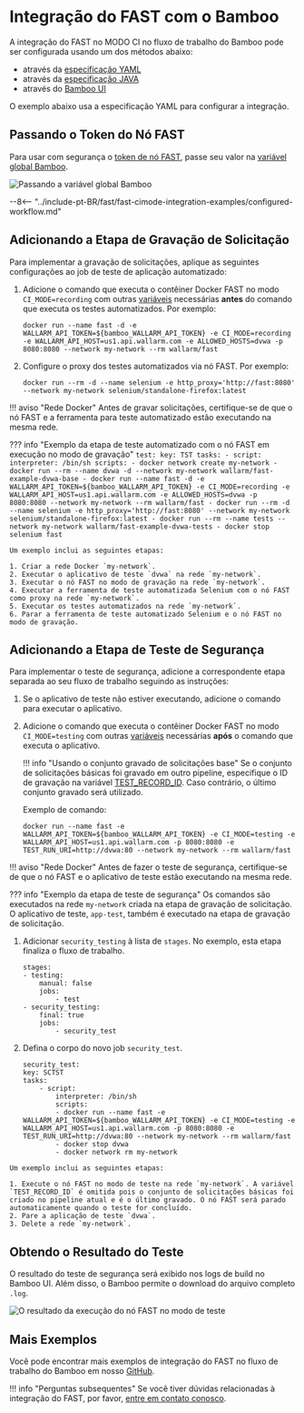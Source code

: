 # Integração do FAST com o Bamboo

A integração do FAST no MODO CI no fluxo de trabalho do Bamboo pode ser configurada usando um dos métodos abaixo:

* através da [especificação YAML](https://confluence.atlassian.com/bamboo/bamboo-yaml-specs-938844479.html)
* através da [especificação JAVA](https://confluence.atlassian.com/bamboo/bamboo-java-specs-941616821.html)
* através do [Bamboo UI](https://confluence.atlassian.com/bamboo/jobs-and-tasks-289277035.html)

O exemplo abaixo usa a especificação YAML para configurar a integração.

## Passando o Token do Nó FAST

Para usar com segurança o [token de nó FAST](../../operations/create-node.md), passe seu valor na [variável global Bamboo](https://confluence.atlassian.com/bamboo/defining-global-variables-289277112.html).

![Passando a variável global Bamboo](../../../images/fast/poc/common/examples/bamboo-cimode/bamboo-env-var-example.png)

--8<-- "../include-pt-BR/fast/fast-cimode-integration-examples/configured-workflow.md"

## Adicionando a Etapa de Gravação de Solicitação

Para implementar a gravação de solicitações, aplique as seguintes configurações ao job de teste de aplicação automatizado:

1. Adicione o comando que executa o contêiner Docker FAST no modo `CI_MODE=recording` com outras [variáveis](../ci-mode-recording.md#environment-variables-in-recording-mode) necessárias __antes__ do comando que executa os testes automatizados. Por exemplo:

    ```
    docker run --name fast -d -e WALLARM_API_TOKEN=${bamboo_WALLARM_API_TOKEN} -e CI_MODE=recording -e WALLARM_API_HOST=us1.api.wallarm.com -e ALLOWED_HOSTS=dvwa -p 8080:8080 --network my-network --rm wallarm/fast
    ```

2. Configure o proxy dos testes automatizados via nó FAST. Por exemplo:

    ```
    docker run --rm -d --name selenium -e http_proxy='http://fast:8080' --network my-network selenium/standalone-firefox:latest
    ```

!!! aviso "Rede Docker"
    Antes de gravar solicitações, certifique-se de que o nó FAST e a ferramenta para teste automatizado estão executando na mesma rede.

??? info "Exemplo da etapa de teste automatizado com o nó FAST em execução no modo de gravação"
    ```
    test:
    key: TST
    tasks:
        - script:
            interpreter: /bin/sh
            scripts:
            - docker network create my-network
            - docker run --rm --name dvwa -d --network my-network wallarm/fast-example-dvwa-base
            - docker run --name fast -d -e WALLARM_API_TOKEN=${bamboo_WALLARM_API_TOKEN} -e CI_MODE=recording -e WALLARM_API_HOST=us1.api.wallarm.com -e ALLOWED_HOSTS=dvwa -p 8080:8080 --network my-network --rm wallarm/fast
            - docker run --rm -d --name selenium -e http_proxy='http://fast:8080' --network my-network selenium/standalone-firefox:latest
            - docker run --rm --name tests --network my-network wallarm/fast-example-dvwa-tests
            - docker stop selenium fast
    ```

    Um exemplo inclui as seguintes etapas:

    1. Criar a rede Docker `my-network`.
    2. Executar o aplicativo de teste `dvwa` na rede `my-network`.
    3. Executar o nó FAST no modo de gravação na rede `my-network`.
    4. Executar a ferramenta de teste automatizada Selenium com o nó FAST como proxy na rede `my-network`.
    5. Executar os testes automatizados na rede `my-network`.
    6. Parar a ferramenta de teste automatizado Selenium e o nó FAST no modo de gravação.

## Adicionando a Etapa de Teste de Segurança

Para implementar o teste de segurança, adicione a correspondente etapa separada ao seu fluxo de trabalho seguindo as instruções:

1. Se o aplicativo de teste não estiver executando, adicione o comando para executar o aplicativo.
2. Adicione o comando que executa o contêiner Docker FAST no modo `CI_MODE=testing` com outras [variáveis](../ci-mode-testing.md#environment-variables-in-testing-mode) necessárias __após__ o comando que executa o aplicativo.

    !!! info "Usando o conjunto gravado de solicitações base"
        Se o conjunto de solicitações básicas foi gravado em outro pipeline, especifique o ID de gravação na variável [TEST_RECORD_ID](../ci-mode-testing.md#environment-variables-in-testing-mode). Caso contrário, o último conjunto gravado será utilizado.

    Exemplo de comando:

    ```
    docker run --name fast -e WALLARM_API_TOKEN=${bamboo_WALLARM_API_TOKEN} -e CI_MODE=testing -e WALLARM_API_HOST=us1.api.wallarm.com -p 8080:8080 -e TEST_RUN_URI=http://dvwa:80 --network my-network --rm wallarm/fast
    ```

!!! aviso "Rede Docker"
    Antes de fazer o teste de segurança, certifique-se de que o nó FAST e o aplicativo de teste estão executando na mesma rede.

??? info "Exemplo da etapa de teste de segurança"
    Os comandos são executados na rede `my-network` criada na etapa de gravação de solicitação. O aplicativo de teste, `app-test`, também é executado na etapa de gravação de solicitação.

   1. Adicionar `security_testing` à lista de `stages`. No exemplo, esta etapa finaliza o fluxo de trabalho.

        ```
        stages:
        - testing:
            manual: false
            jobs:
                - test
        - security_testing:
            final: true
            jobs:
                - security_test
        ```

   2. Defina o corpo do novo job `security_test`.

        ```
        security_test:
        key: SCTST
        tasks:
            - script:
                interpreter: /bin/sh
                scripts:
                - docker run --name fast -e WALLARM_API_TOKEN=${bamboo_WALLARM_API_TOKEN} -e CI_MODE=testing -e WALLARM_API_HOST=us1.api.wallarm.com -p 8080:8080 -e TEST_RUN_URI=http://dvwa:80 --network my-network --rm wallarm/fast 
                - docker stop dvwa
                - docker network rm my-network
        ```

    Um exemplo inclui as seguintes etapas:

    1. Execute o nó FAST no modo de teste na rede `my-network`. A variável `TEST_RECORD_ID` é omitida pois o conjunto de solicitações básicas foi criado no pipeline atual e é o último gravado. O nó FAST será parado automaticamente quando o teste for concluído.
    2. Pare a aplicação de teste `dvwa`.
    3. Delete a rede `my-network`.

## Obtendo o Resultado do Teste

O resultado do teste de segurança será exibido nos logs de build no Bamboo UI. Além disso, o Bamboo permite o download do arquivo completo `.log`.

![O resultado da execução do nó FAST no modo de teste](../../../images/fast/poc/common/examples/bamboo-cimode/bamboo-ci-example.png)

## Mais Exemplos

Você pode encontrar mais exemplos de integração do FAST no fluxo de trabalho do Bamboo em nosso [GitHub](https://github.com/wallarm/fast-examples).

!!! info "Perguntas subsequentes"
    Se você tiver dúvidas relacionadas à integração do FAST, por favor, [entre em contato conosco](mailto:support@wallarm.com).
